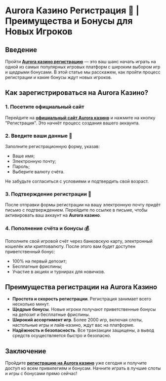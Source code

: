 # Aurora Казино Регистрация 🎰 | Преимущества и Бонусы для Новых Игроков

## Введение

Пройти **[Aurora казино регистрацию](https://10trafic-stat2.com/click/668546556bcc6313411604bd/6766/13032/subaccount)** — это ваш шанс начать играть на одной из самых популярных игровых платформ с широким выбором игр и щедрыми бонусами. В этой статье мы расскажем, как пройти процесс регистрации и какие бонусы ждут новых игроков.

## Как зарегистрироваться на Aurora Казино?

### 1. Посетите официальный сайт

Перейдите на **[официальный сайт Aurora казино](https://10trafic-stat2.com/click/668546556bcc6313411604bd/6766/13032/subaccount)** и нажмите на кнопку "Регистрация". Это начнёт процесс создания вашего аккаунта.

### 2. Введите ваши данные 📝

Заполните регистрационную форму, указав:
- Ваше имя;
- Электронную почту;
- Пароль;
- Выберите валюту счёта.

Не забудьте согласиться с условиями и подтвердить свой возраст.

### 3. Подтверждение регистрации 📧

После отправки формы регистрации на вашу электронную почту придёт письмо с подтверждением. Перейдите по ссылке в письме, чтобы активировать ваш аккаунт на **Aurora казино**.

### 4. Пополнение счёта и бонусы 💰

Пополните свой игровой счёт через банковскую карту, электронный кошелёк или криптовалюту. После этого вам будет доступен приветственный бонус:
- 100% на первый депозит;
- Бесплатные фриспины;
- Участие в акциях и турнирах для новичков.

## Преимущества регистрации на Aurora Казино

- **Простота и скорость регистрации**. Регистрация занимает всего несколько минут.
- **Щедрые бонусы**. Новые игроки получают приветственные бонусы на депозит и бесплатные фриспины.
- **Широкий ассортимент игр**. Более 2000 игр, включая слоты, настольные игры и лайв-казино, ждут вас на платформе.
- **Надёжность и безопасность**. Все транзакции защищены, а вывод средств осуществляется быстро и безопасно.

## Заключение

Пройдите **[регистрацию на Aurora казино](https://10trafic-stat2.com/click/668546556bcc6313411604bd/6766/13032/subaccount)** уже сегодня и получите доступ ко всем привилегиям и бонусам. Начните играть в лучшие слоты и игры с бонусами прямо сейчас!

